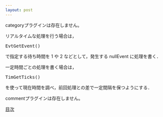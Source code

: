 ```yaml
---
layout: post
---
```

<p><span class="error">categoryプラグインは存在しません。</span></p>
<p>リアルタイムな処理を行う場合は，</p>
<pre>EvtGetEvent()
</pre>
<p>で指定する待ち時間を 1 や 2 などとして，発生する nullEvent に処理を書く．</p>
<p>一定時間ごとの処理を書く場合は，</p>
<pre>TimGetTicks()
</pre>
<p>を使って現在時間を調べ，前回処理との差で一定間隔を保つようにする．</p>
<p><span class="error">commentプラグインは存在しません。</span> </p>
<p><a href="/?page=Palm+Tips" class="wikipage">目次</a></p>
